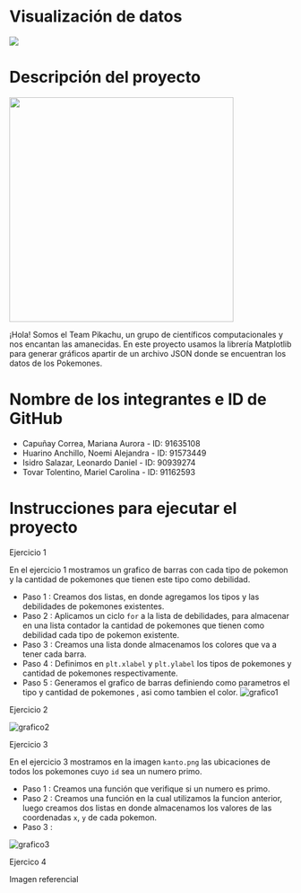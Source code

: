 # Visualización de datos

![](https://media.redadn.es/imagenes/pokemaster_333063.jpg)

# Descripción del proyecto

<img src="https://user-images.githubusercontent.com/90939274/146991455-e2eb1c59-6b3d-461d-81f4-78e9090c9f19.png" width="400">

¡Hola! Somos el Team Pikachu, un grupo de científicos computacionales y nos encantan las amanecidas. En este proyecto usamos la librería Matplotlib para generar gráficos apartir de un archivo JSON donde se encuentran los datos de los Pokemones.

# Nombre de los integrantes e ID de GitHub

- Capuñay Correa, Mariana Aurora - ID: 91635108
- Huarino Anchillo, Noemi Alejandra  - ID: 91573449
- Isidro Salazar, Leonardo Daniel - ID: 90939274
- Tovar Tolentino, Mariel Carolina - ID: 91162593

# Instrucciones para ejecutar el proyecto


Ejercicio 1

En el ejercicio 1 mostramos un grafico de barras con cada tipo de pokemon y la cantidad de pokemones que tienen este tipo como debilidad.
- Paso 1 : Creamos dos listas, en donde agregamos los tipos y las debilidades de pokemones existentes.
- Paso 2 : Aplicamos un ciclo `for` a la lista de debilidades, para almacenar en una lista contador la cantidad de pokemones que tienen como debilidad cada tipo de pokemon existente.
- Paso 3 : Creamos una lista donde almacenamos los colores que va a tener cada barra.
- Paso 4 : Definimos en `plt.xlabel` y `plt.ylabel` los tipos de pokemones y cantidad de pokemones respectivamente.
- Paso 5 : Generamos el grafico de barras definiendo como parametros el tipo y cantidad de pokemones , asi como tambien el color.
![grafico1](https://user-images.githubusercontent.com/90939274/147002499-b9e61165-8b9d-4e2f-889b-b205a9c0e76b.jpg)

Ejercicio 2

![grafico2](https://user-images.githubusercontent.com/90939274/147004992-100cd192-5a9d-4c1b-95f1-55fd5430faac.jpg)

Ejercicio 3

En el ejercicio 3 mostramos en la imagen `kanto.png` las ubicaciones de todos los pokemones cuyo `id` sea un numero primo.
- Paso 1 : Creamos una función que verifique si un numero es primo.
- Paso 2 : Creamos una función en la cual utilizamos la funcion anterior, luego creamos dos listas en donde almacenamos los valores de las coordenadas `x`, `y` de cada
  pokemon. 
- Paso 3 : 
  
![grafico3](https://user-images.githubusercontent.com/90939274/147004559-41e21bf4-14e0-4320-97e9-21850e76fe22.jpg)


Ejercico 4

Imagen referencial



